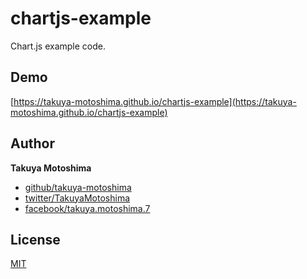 # chartjs-example
Chart.js example code.

## Demo
[https://takuya-motoshima.github.io/chartjs-example](https://takuya-motoshima.github.io/chartjs-example)

## Author
**Takuya Motoshima**

* [github/takuya-motoshima](https://github.com/takuya-motoshima)
* [twitter/TakuyaMotoshima](https://twitter.com/TakuyaMotoshima)
* [facebook/takuya.motoshima.7](https://www.facebook.com/takuya.motoshima.7)

## License
[MIT](LICENSE)